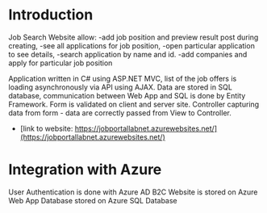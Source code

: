 # Introduction 
Job Search Website allow: 
-add job position and preview result post during creating,
-see all applications for job position,
-open particular application to see details,
-search application by name and id. 
-add companies and apply for particular job position

Application written in C# using ASP.NET MVC, list of the job offers is loading asynchronously via API using AJAX. Data are stored in SQL database, communication between Web App and 
SQL is done by Entity Framework. Form is validated on client and server site. Controller capturing data from form - data are correctly passed from View to Controller.

- [link to website: https://jobportallabnet.azurewebsites.net/](https://jobportallabnet.azurewebsites.net/)

# Integration with Azure
User Authentication is done with Azure AD B2C
Website is stored on Azure Web App
Database  stored on Azure SQL Database

